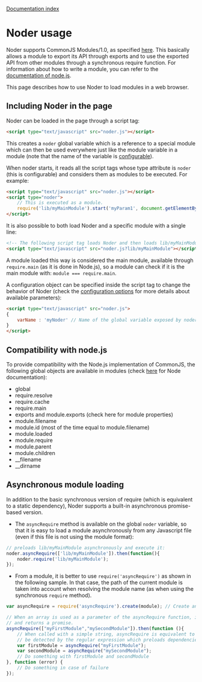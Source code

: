 [Documentation index](index.md)

# Noder usage

Noder supports CommonJS Modules/1.0, as specified [here](http://www.commonjs.org/specs/modules/1.0/).
This basically allows a module to export its API through exports and to use the exported API from other modules through
a synchronous require function. For information about how to write a module, you can refer to the
[documentation of node.js](http://nodejs.org/docs/latest/api/modules.html).

This page describes how to use Noder to load modules in a web browser.

## Including Noder in the page

Noder can be loaded in the page through a script tag:

```html
<script type="text/javascript" src="noder.js"></script>
```

This creates a ``noder`` global variable which is a reference to a special module which can then be used everywhere just
like the module variable in a module (note that the name of the variable is [configurable](configuration.md)).

When noder starts, it reads all the script tags whose type attribute is ``noder`` (this is configurable) and considers
them as modules to be executed. For example:

```html
<script type="text/javascript" src="noder.js"></script>
<script type="noder">
    // This is executed as a module.
    require('lib/myMainModule').start('myParam1', document.getElementById('myItem'));
</script>
```

It is also possible to both load Noder and a specific module with a single line:

```html
<!-- The following script tag loads Noder and then loads lib/myMainModule -->
<script type="text/javascript" src="noder.js?lib/myMainModule"></script>
```

A module loaded this way is considered the main module, available through ``require.main`` (as it is done in Node.js), so
a module can check if it is the main module with: ``module === require.main``.

A configuration object can be specified inside the script tag to change the behavior of Noder
(check the [configuration options](configuration.md) for more details about available parameters):

```html
<script type="text/javascript" src="noder.js">
{
    varName : 'myNoder' // Name of the global variable exposed by noder, the default is "noder"
}
</script>
```

## Compatibility with node.js

To provide compatibility with the Node.js implementation of CommonJS, the following global objects are available in modules
(check [here](http://nodejs.org/api/globals.html) for Node documentation):

* global
* require.resolve
* require.cache
* require.main
* exports and module.exports (check here for module properties)
* module.filename
* module.id (most of the time equal to module.filename)
* module.loaded
* module.require
* module.parent
* module.children
* __filename
* __dirname


## Asynchronous module loading

In addition to the basic synchronous version of require (which is equivalent to a static dependency), Noder supports
a built-in asynchronous promise-based version.

* The ``asyncRequire`` method is available on the global ``noder`` variable, so that it is easy to load
a module asynchronously from any Javascript file (even if this file is not using the module format):

```js
// preloads lib/myMainModule asynchronously and execute it:
noder.asyncRequire(['lib/myMainModule']).then(function(){
    noder.require('lib/myMainModule');
});
```

* From a module, it is better to use ``require('asyncRequire')`` as shown in the following sample.
In that case, the path of the current module is taken into account when resolving the module name (as when using
the synchronous ``require`` method).

```js
var asyncRequire = require('asyncRequire').create(module); // Create an asyncRequire function for this module.

// When an array is used as a parameter of the asyncRequire function, it preloads the corresponding modules
// and returns a promise.
asyncRequire(["myFirstModule","mySecondModule"]).then(function (){
    // When called with a simple string, asyncRequire is equivalent to require (except that it will not
    // be detected by the regular expression which preloads dependencies statically).
    var firstModule = asyncRequire("myFirstModule");
    var secondModule = asyncRequire("mySecondModule");
    // Do something with firstModule and secondModule
}, function (error) {
    // Do something in case of failure
});
```
